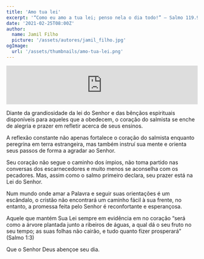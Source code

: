 ```yaml
---
title: 'Amo tua lei'
excerpt: '“Como eu amo a tua lei; penso nela o dia todo!” – Salmo 119.97'
date: '2021-02-25T08:00Z'
author:
  name: Jamil Filho
  picture: '/assets/autores/jamil_filho.jpg'
ogImage:
  url: '/assets/thumbnails/amo-tua-lei.png' 
---
```


<iframe src="https://anchor.fm/novasdecadamanha/embed/episodes/Devocional-84---Amo-tua-lei-er0ngh" height="102px" width="100%" frameborder="0" scrolling="no"></iframe>

Diante da grandiosidade da lei do Senhor e das bênçãos espirituais disponíveis para aqueles que a obedecem, o coração do salmista se enche de alegria e prazer em refletir acerca de seus ensinos. 

A reflexão constante não apenas fortalece o coração do salmista enquanto peregrina em terra estrangeira, mas também instruí sua mente e orienta seus passos de forma a agradar ao Senhor. 

Seu coração não segue o caminho dos ímpios, não toma partido nas conversas dos escarnecedores e muito menos se aconselha com os pecadores. Mas, assim como o salmo primeiro declara, seu prazer está na Lei do Senhor. 

Num mundo onde amar a Palavra e seguir suas orientações é um escândalo, o cristão não encontrará um caminho fácil à sua frente, no entanto, a promessa feita pelo Senhor é reconfortante e esperançosa. 

Aquele que mantém Sua Lei sempre em evidência em no coração “será como a árvore plantada junto a ribeiros de águas, a qual dá o seu fruto no seu tempo; as suas folhas não cairão, e tudo quanto fizer prosperará” (Salmo 1:3)

Que o Senhor Deus abençoe seu dia.